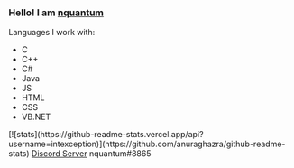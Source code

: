 ### Hello! I am <a href="https://0x91.cf">nquantum</a>

Languages I work with:
<ul>
    <li>C</li>
    <li>C++</li>
    <li>C#</li>  
    <li>Java</li>   
    <li>JS</li>
    <li>HTML</li>
    <li>CSS</li>
    <li>VB.NET</li>
</ul>
[![stats](https://github-readme-stats.vercel.app/api?username=intexception)](https://github.com/anuraghazra/github-readme-stats)
<a href="https://discord.gg/9Zq4BEBU4s">Discord Server</a>
nquantum#8865

